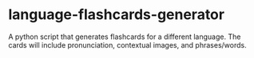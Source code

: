 # language-flashcards-generator
A python script that generates flashcards for a different language. The cards will include pronunciation, contextual images, and phrases/words.

